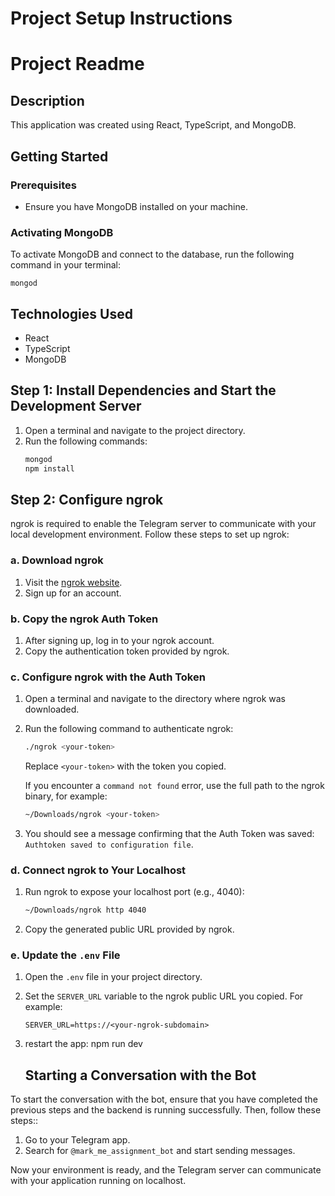 # Project Setup Instructions

# Project Readme

## Description

This application was created using React, TypeScript, and MongoDB.

## Getting Started

### Prerequisites

- Ensure you have MongoDB installed on your machine.

### Activating MongoDB

To activate MongoDB and connect to the database, run the following command in your terminal:

```
mongod
```

## Technologies Used

- React
- TypeScript
- MongoDB

## Step 1: Install Dependencies and Start the Development Server

1. Open a terminal and navigate to the project directory.
2. Run the following commands:
   ```bash
   mongod
   npm install
   ```

## Step 2: Configure ngrok

ngrok is required to enable the Telegram server to communicate with your local development environment. Follow these steps to set up ngrok:

### a. Download ngrok

1. Visit the [ngrok website](https://ngrok.com/).
2. Sign up for an account.

### b. Copy the ngrok Auth Token

1. After signing up, log in to your ngrok account.
2. Copy the authentication token provided by ngrok.

### c. Configure ngrok with the Auth Token

1. Open a terminal and navigate to the directory where ngrok was downloaded.
2. Run the following command to authenticate ngrok:

   ```bash
   ./ngrok <your-token>
   ```

   Replace `<your-token>` with the token you copied.

   If you encounter a `command not found` error, use the full path to the ngrok binary, for example:

   ```bash
   ~/Downloads/ngrok <your-token>
   ```

3. You should see a message confirming that the Auth Token was saved: `Authtoken saved to configuration file`.

### d. Connect ngrok to Your Localhost

1. Run ngrok to expose your localhost port (e.g., 4040):

   ```bash
   ~/Downloads/ngrok http 4040
   ```

2. Copy the generated public URL provided by ngrok.

### e. Update the `.env` File

1. Open the `.env` file in your project directory.
2. Set the `SERVER_URL` variable to the ngrok public URL you copied. For example:

   ```env
   SERVER_URL=https://<your-ngrok-subdomain>
   ```

3. restart the app: npm run dev

   ## Starting a Conversation with the Bot

To start the conversation with the bot, ensure that you have completed the previous steps and the backend is running successfully. Then, follow these steps::

1. Go to your Telegram app.
2. Search for `@mark_me_assignment_bot` and start sending messages.

Now your environment is ready, and the Telegram server can communicate with your application running on localhost.
